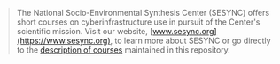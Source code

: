 > The National Socio-Environmental Synthesis Center (SESYNC) offers short courses on
> cyberinfrastructure use in pursuit of the Center's scientific mission. Visit our website,
> [www.sesync.org](https://www.sesync.org), to learn more about SESYNC or go directly to the
> [description of courses](https://www.sesync.org/for-you/cyberinfrastructure/training) maintained
> in this repository.
